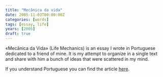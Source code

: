 ```yaml
---
title: "Mecânica da vida"
date: 2005-11-03T00:00:00Z
categories: [words]
tags: [essay, life]
years: [2005]
draft: true
---
```


«Mecânica da Vida» (Life Mechanics) is an essay I wrote in Portuguese dedicated to a friend of mine. It is my attempt to organize in a single text and share with him a bunch of ideas that were scattered in my mind.
<!--more-->

If you understand Portuguese you can find the article [here][1].

[1]: pdf/mecanica_da_vida-nuno_godinho-2005.pdf
